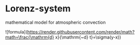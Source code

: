 # Lorenz-system
mathematical model for atmospheric convection

![formula](https://render.githubusercontent.com/render/math?math=\frac{\mathrm{d} x}{\mathrm{~d} t}=\sigma(y-x))
